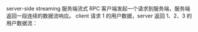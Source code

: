 server-side streaming 服务端流式 RPC
客户端发起一个请求到服务端，服务端返回一段连续的数据流响应。
client 请求 1 的用户数据，server 返回 1、2、3 的用户数据流：
